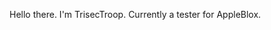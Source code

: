 Hello there. I'm TrisecTroop. Currently a tester for AppleBlox.
<!---
TrisecTroop/TrisecTroop is a ✨ special ✨ repository because its `README.md` (this file) appears on your GitHub profile.
You can click the Preview link to take a look at your changes.
--->
